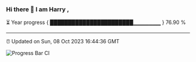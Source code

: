 ### Hi there 👋 I am Harry , 

⏳ Year progress { ███████████████████████▁▁▁▁▁▁▁ } 76.90 %

---

⏰ Updated on Sun, 08 Oct 2023 16:44:36 GMT

![Progress Bar CI](https://github.com/duykhang68/duykhang68/workflows/Progress%20Bar%20CI/badge.svg)
